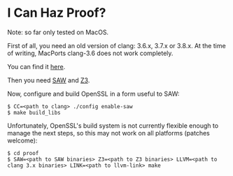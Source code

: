 # I Can Haz Proof?

Note: so far only tested on MacOS.

First of all, you need an old version of clang: 3.6.x, 3.7.x or
3.8.x. At the time of writing, MacPorts clang-3.6 does not work
completely.

You can find it [here](http://llvm.org/releases/download.html).

Then you need [SAW](http://saw.galois.com/downloads.html) and
[Z3](https://github.com/Z3Prover/z3/releases).

Now, configure and build OpenSSL in a form useful to SAW:

    $ CC=<path to clang> ./config enable-saw
    $ make build_libs

Unfortunately, OpenSSL's build system is not currently flexible enough
to manage the next steps, so this may not work on all platforms
(patches welcome):

    $ cd proof
    $ SAW=<path to SAW binaries> Z3=<path to Z3 binaries> LLVM=<path to clang 3.x binaries> LINK=<path to llvm-link> make
